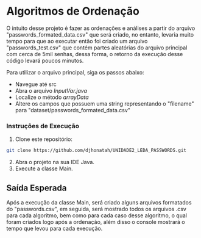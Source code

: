 # Algoritmos de Ordenação

O intuito desse projeto é fazer as ordenações e análises a partir do arquivo "passwords_formated_data.csv" que será criado, no entanto, levaria muito tempo para que ao executar então foi criado um arquivo "passwords_test.csv" que contém partes aleatórias do arquivo principal com cerca de 5mil senhas, dessa forma, o retorno da execução desse código levará poucos minutos.

Para utilizar o arquivo principal, siga os passos abaixo:
- Navegue até src
- Abra o arquivo *InputVar.java*
- Localize o método *arrayData*
- Altere os campos que possuem uma string representando o "filename" para "dataset/passwords_formated_data.csv"

### Instruções de Execução

1. Clone este repositório:

```bash
git clone https://github.com/djhonatah/UNIDADE2_LEDA_PASSWORDS.git
````
2. Abra o projeto na sua IDE Java.
3. Execute a classe Main.

## Saída Esperada

Após a execução da classe Main, será criado alguns arquivos formatados do "passwords.csv", em seguida, será mostrado todos os arquivos .csv para cada algoritmo, bem como para cada caso desse algoritmo, o qual foram criados logo após a ordenação, além disso o console mostrará o tempo que levou para cada execução.
